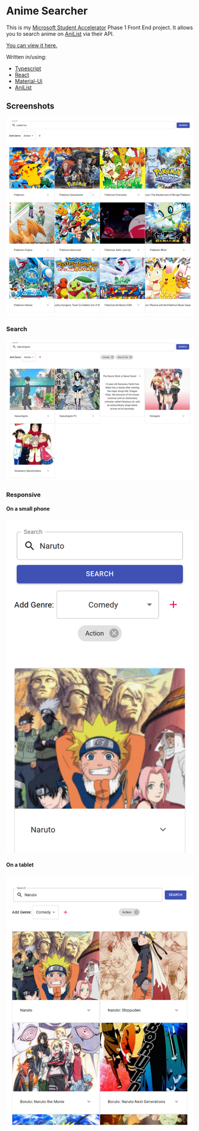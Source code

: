 # Anime Searcher
This is my [Microsoft Student Accelerator] Phase 1 Front End project.
It allows you to search anime on [AniList] via their API.

[You can view it here.](https://anime-searcher.msa.hiru.dev/)

Written in/using:

- [Typescript]
- [React]
- [Material-Ui]
- [AniList]

## Screenshots

![General Look](./screenshots/general.jpg)

### Search

![Search](./screenshots/search.jpg)

### Responsive

#### On a small phone

![Small Mobile](./screenshots/responsive1.png)

#### On a tablet

![Tablet](./screenshots/responsive2.jpg)


[Microsoft Student Accelerator]: https://nzmsa.netlify.app/MSAProgramme
[AniList]: https://anilist.co/
[Typescript]: https://www.typescriptlang.org/
[React]: https://reactjs.org/
[Material-Ui]: https://material-ui.com/
